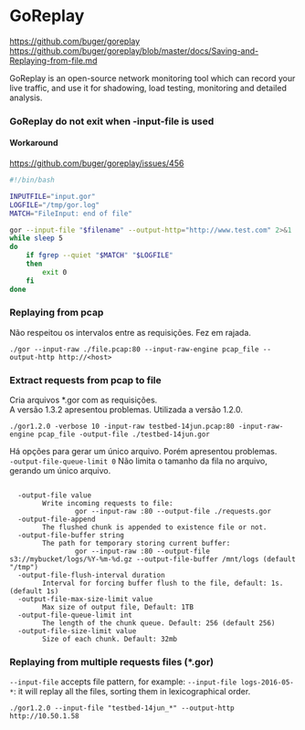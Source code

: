 # GoReplay
https://github.com/buger/goreplay  
https://github.com/buger/goreplay/blob/master/docs/Saving-and-Replaying-from-file.md  

GoReplay is an open-source network monitoring tool which can record your live traffic, and use it for shadowing, load testing, monitoring and detailed analysis.

### GoReplay do not exit when -input-file is used
#### Workaround
https://github.com/buger/goreplay/issues/456

```bash
#!/bin/bash

INPUTFILE="input.gor"
LOGFILE="/tmp/gor.log"
MATCH="FileInput: end of file"

gor --input-file "$filename" --output-http="http://www.test.com" 2>&1 | tee $LOGFILE &
while sleep 5
do
    if fgrep --quiet "$MATCH" "$LOGFILE"
    then
        exit 0
    fi
done
```

### Replaying from pcap
Não respeitou os intervalos entre as requisições. Fez em rajada.
```
./gor --input-raw ./file.pcap:80 --input-raw-engine pcap_file --output-http http://<host>
```
  
### Extract requests from pcap to file
Cria arquivos \*.gor com as requisições.  
A versão 1.3.2 apresentou problemas. Utilizada a versão 1.2.0.
```
./gor1.2.0 -verbose 10 -input-raw testbed-14jun.pcap:80 -input-raw-engine pcap_file -output-file ./testbed-14jun.gor
```

Há opções para gerar um único arquivo. Porém apresentou problemas.  
`-output-file-queue-limit 0` Não limita o tamanho da fila no arquivo, gerando um único arquivo.
```

  -output-file value
        Write incoming requests to file:
                gor --input-raw :80 --output-file ./requests.gor
  -output-file-append
        The flushed chunk is appended to existence file or not.
  -output-file-buffer string
        The path for temporary storing current buffer:
                gor --input-raw :80 --output-file s3://mybucket/logs/%Y-%m-%d.gz --output-file-buffer /mnt/logs (default "/tmp")
  -output-file-flush-interval duration
        Interval for forcing buffer flush to the file, default: 1s. (default 1s)
  -output-file-max-size-limit value
        Max size of output file, Default: 1TB
  -output-file-queue-limit int
        The length of the chunk queue. Default: 256 (default 256)
  -output-file-size-limit value
        Size of each chunk. Default: 32mb

```

### Replaying from multiple requests files (*.gor)

`--input-file` accepts file pattern, for example: `--input-file logs-2016-05-*`: it will replay all the files, sorting them in lexicographical order.

```
./gor1.2.0 --input-file "testbed-14jun_*" --output-http http://10.50.1.58
``` 

